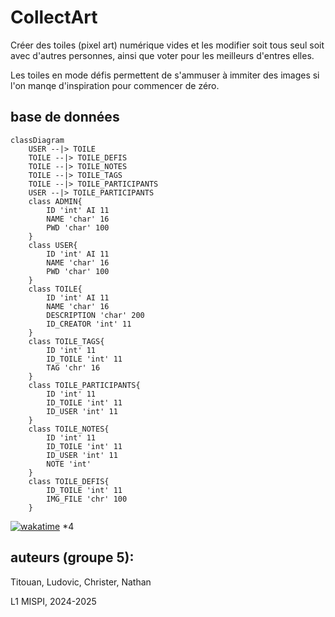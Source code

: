 # CollectArt

Créer des toiles (pixel art) numérique vides et les modifier soit tous seul soit avec d'autres personnes, ainsi que voter pour les meilleurs d'entres elles.

Les toiles en mode défis permettent de s'ammuser à immiter des images si l'on manqe d'inspiration pour commencer de zéro.

## base de données

```mermaid
classDiagram
    USER --|> TOILE
    TOILE --|> TOILE_DEFIS
    TOILE --|> TOILE_NOTES
    TOILE --|> TOILE_TAGS
    TOILE --|> TOILE_PARTICIPANTS
    USER --|> TOILE_PARTICIPANTS
    class ADMIN{
        ID 'int' AI 11
        NAME 'char' 16
        PWD 'char' 100
    }
    class USER{
        ID 'int' AI 11
        NAME 'char' 16
        PWD 'char' 100
    }
    class TOILE{
        ID 'int' AI 11
        NAME 'char' 16
        DESCRIPTION 'char' 200
        ID_CREATOR 'int' 11
    }
    class TOILE_TAGS{
        ID 'int' 11
        ID_TOILE 'int' 11
        TAG 'chr' 16
    }
    class TOILE_PARTICIPANTS{
        ID 'int' 11
        ID_TOILE 'int' 11
        ID_USER 'int' 11
    }
    class TOILE_NOTES{
        ID 'int' 11
        ID_TOILE 'int' 11
        ID_USER 'int' 11
        NOTE 'int'
    }
    class TOILE_DEFIS{
        ID_TOILE 'int' 11
        IMG_FILE 'chr' 100
    }

```

[![wakatime](https://wakatime.com/badge/github/Outoine15/CollectArt.svg)](https://wakatime.com/badge/github/Outoine15/CollectArt) *4

## auteurs (groupe 5):

Titouan, Ludovic, Christer, Nathan

L1 MISPI, 2024-2025
